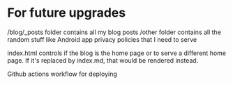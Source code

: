 # For future upgrades

/blog/_posts folder contains all my blog posts
/other folder contains all the random stuff like Android app privacy policies that I need to serve

index.html controls if the blog is the home page or to serve a different home page. If it's replaced by index.md, that would be rendered instead.

Github actions workflow for deploying
